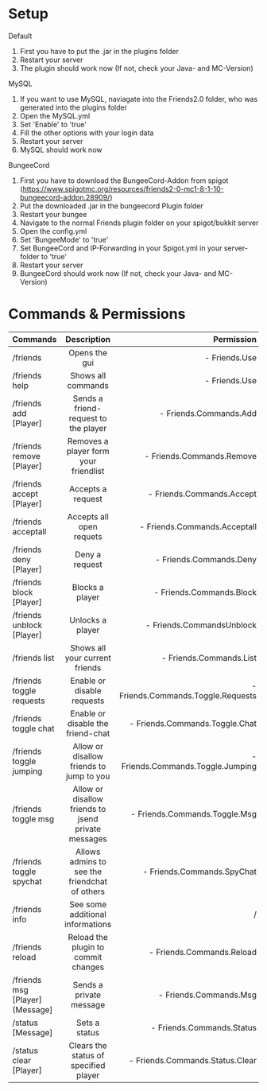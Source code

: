 # Setup

Default

1. First you have to put the .jar in the plugins folder
2. Restart your server
3. The plugin should work now (If not, check your Java- and MC-Version)

MySQL

1. If you want to use MySQL, naviagate into the Friends2.0 folder, who was generated into the plugins folder
2. Open the MySQL.yml
3. Set 'Enable' to 'true'
4. Fill the other options with your login data
5. Restart your server
4. MySQL should work now

BungeeCord

1. First you have to download the BungeeCord-Addon from spigot (https://www.spigotmc.org/resources/friends2-0-mc1-8-1-10-bungeecord-addon.28909/)
2. Put the downloaded .jar in the bungeecord Plugin folder
3. Restart your bungee
4. Navigate to the normal Friends plugin folder on your spigot/bukkit server
5. Open the config.yml
6. Set 'BungeeMode' to 'true'
7. Set BungeeCord and IP-Forwarding in your Spigot.yml in your server-folder to 'true'
8. Restart your server
9. BungeeCord should work now (If not, check your Java- and MC-Version)

# Commands & Permissions

| Commands      | Description   | Permission  |
| ------------- |:-------------:| -----:|
| /friends | Opens the gui | - Friends.Use|
| /friends help     | Shows all commands | - Friends.Use |
| /friends add [Player]      | Sends a friend-request to the player | - Friends.Commands.Add |
| /friends remove [Player] | Removes a player form your friendlist  | - Friends.Commands.Remove |
| /friends accept [Player] | Accepts a request  | - Friends.Commands.Accept |
| /friends acceptall | Accepts all open requets | - Friends.Commands.Acceptall
| /friends deny [Player] | Deny a request  | - Friends.Commands.Deny |
| /friends block [Player] | Blocks a player  | - Friends.Commands.Block |
| /friends unblock [Player] | Unlocks a player  | - Friends.CommandsUnblock |
| /friends list | Shows all your current friends  | - Friends.Commands.List |
| /friends toggle requests | Enable or disable requests  | - Friends.Commands.Toggle.Requests |
| /friends toggle chat | Enable or disable the friend-chat  | - Friends.Commands.Toggle.Chat |
| /friends toggle jumping | Allow or disallow friends to jump to you  | - Friends.Commands.Toggle.Jumping |
| /friends toggle msg | Allow or disallow friends to jsend private messages  | - Friends.Commands.Toggle.Msg |
| /friends toggle spychat | Allows admins to see the friendchat of others | - Friends.Commands.SpyChat |
| /friends info | See some additional informations  | / |
| /friends reload | Reload the plugin to commit changes | - Friends.Commands.Reload |
| /friends msg [Player] (Message] | Sends a private message | - Friends.Commands.Msg
| /status [Message] | Sets a status | - Friends.Commands.Status |
| /status clear [Player] | Clears the status of specified player | - Friends.Commands.Status.Clear |
